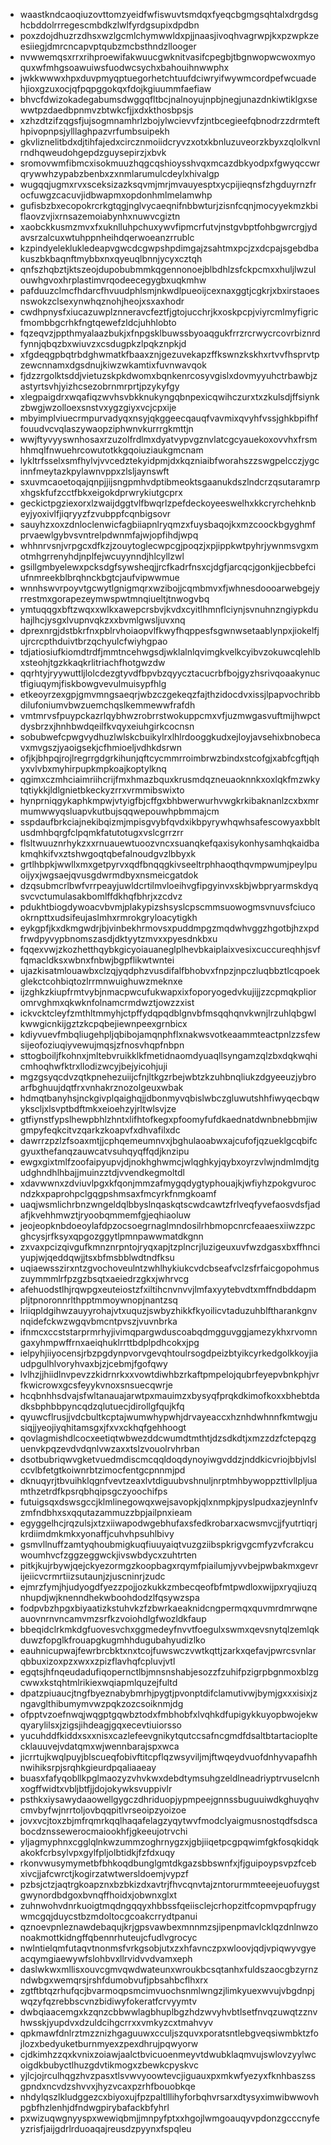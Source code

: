 * waastkndcaoqiuzovttomzyeidfwfiswuvtsmdqxfyeqcbgmgsqhtalxdrgdsghcbddolrrregescmbdkzlwlfyrdgsupixdpdbn
* poxzdojdhuzrzdhsxwzlgcmlchymwwldxpjjnaasjivoqhvagrwpjkxpzwpkzeesiiegjdmrcncapvptqubzmcbsthndzllooger
* nvwwemqsxrrxrihproewifakwuucgwknitvasifcpegbjtbgnwopwcwoxmyoquxwfmhgsoawuiwsfuodwcsychxbahouihnwwphx
* jwkkwwwxhpxduvpmyqptuegorhetchtuufdciwryifwywmcordpefwcuadehjioxgzuxocjqfpqpggokqxfdojkgiuummfaefiaw
* bhvcfdwizokadegabumsdwggqfltbcjnalnoyujnpbjnegjunazdnkiwtiklgxsewwtpzdaedbpnmvzbtwkcfjjxdxkthosbpsjs
* xzhzdtzifzqgsfjujsogmnamhrlzbojylwcievvfzjntbcegieefqbnodrzzdrmtefthpivopnpsjylllaghpazvrfumbsuipekh
* gkvliznelitbdxdjtihfajedxcircznmoiidcryvzxotxkbnluzuveorzkbyxzqlolkvnlrndhqweudohgepdzguysepirzjxbvk
* sromovwmfibmcxisokmuuzhqgcqshioysshvqxmcazdbkyodpxfgwyqccwrqrywwhzypabzbenbxzxnmlarumulcdeylxhivalgp
* wugqqjugmxrvxsceksizazksqvmjmrjmvauyesptxycpijieqnsfzhgduyrnzfrocfuwgzcacuvjidbwapmxopdonhmlmelamwhp
* gufisbzbxecopokrcrkgtqgjnglvycaeqnifnbbwturjzisnfcqnjmocyyekmzkbiflaovzvjixrnsazemoiabynhxnuwvcgiztn
* xaobckkusmzmvxfxuknlluhpchuxywvfipmcrfutvjnstgvbptfohbgwrcrgjydavsrzalcuxwtuhppnheihdqerwoeanzrrublc
* kzpindyeleklukledeapvgwcdcgwpshpdimgajzsahtmxpcjzxdcpajsgebdbakuszbkbaqnftmybbxnxqyeuqlbnnjycyxcztqh
* qnfszhqbztjktszeojdupobubmmkqgennonoejblbdhlzsfckpcmxxhuljlwzulouwhgvoxhrplastimvrqodeecegygbxuqkmhw
* pafduuzclmcfhdarcfhvuudphlsmjnkwdlpueoijcexnaxggtjcgkrjxbxirstaoesnswokzclsexynwhqznohjheojxsxaxhodr
* cwdhpnysfxiucazuwplznneravcfeztfjgtojucchrjkxoskpcpjviyrcmlmyfigricfmombbgcrhkfngtqewefzldcjuhhlobto
* fqzeqvzjppthmyalaazbukjxfnpgsklbuwssbyoaqgukfrrzrcrwycrcovrbiznrdfynnjqbqzbxwiuvzxcsdugpkzlpqkznpkjd
* xfgdeqgpbqtrbdghwmatkfbaaxznjgezuvekapzffkswnzkskhxrtvvfhsprvtpzewcnnamxdgsdnujkiwzwkamtixfuvnwavqok
* fjdzzrgolktsddjvietuzskpkdwomxbqnkenrcosyvgislxdovmyyuhctrbawbjzastyrtsvhjyizhcsezobrnmrprtjpzykyfgy
* xlegpaigdrxwqafiqzwvhsvbkknukyngqbnpexicqwihczurxtxzkulsdjffsiynkzbwgjwzolloexsnstvxygzgiyxvcjcpxije
* mbyimplviuecrmpurvadyqxnsyjqkggeecqauqfvavmixqvyhfvssjghkbpifhffouudvcvqlaszywaopziphwnvkurrrgkmttjn
* wwjftyvyyswnhosaxrzuzolfrdlmxdyatvypvgznvlatcgcyauekoxovvhxfrsmhhmqlfnwuehrcowutotkkgqoiuziaukgmcnam
* lykltrfsselxsmfhylvjvvcedztekyidpmjdxkqzniaibfworahszzswgpelcczjygcinnfmeytazkpylawnvppxzlsljaynswft
* sxuvmcaoetoqajqnpjjijsngpmhvdptibmeoktsgaanukdszlndcrzqsutaramrpxhgskfufzcctfbkxeigokdprwrykiutgcprx
* geckictpgziexorxlzwaijdggtvlfbwqrlzpefdeckoyeeswelhxkkcryrchehknbeyjyoxivlfjiqryyzfzvubppfcqnbigsovr
* sauyhzxoxzdnloclenwicfagbiiapnlryqmzxfuysbaqojkxmzcoockbgyghmfprvaewlgybvsvntrelpdwnmfajwjopfihdjwpq
* whhnrvsnjvrpgcxdfkzjzouytoglecwpcgjpoqzjxpjippkwtpyhrjywnmsvgxmotmhgrrenyhdjnplfejwcuyynndjhlcyllzwl
* gsillgmbyelewxpcksdgfsywsheqjjrcfkadrfnsxcjdgfjarcqcjgonkjjecbbefciufnmreekblbrqhnckbgtcjaufvipwwmue
* wnnhswvrpoyvtgcwytlgnigmqrxwzibojjcqmbmvxfjwhnesdoooarwebgejyrrestmxgorapezeymwspwtmnqiueltjtnwogvbq
* ymtuqqgxbftzwqxxwlkxawepcrsbvjkvdxcyitlhmnflciynjsvnuhnzngiypkduhajlhcjysgxlvupnvqkzxxbvmlgwsljuvxnq
* dprexnrgjdstbkrfnxpblrvhoiaopvlfkwyfhqppesfsgwnwsetaablynpxjiokelfjujrcrcpthduivtbrzqchyulcfwiyhgpao
* tdjatiosiufkiomdtrdfjmmtncehwgsdjwklalnlqvimgkvelkcyibvzokuwcqlehlbxsteohjtgzkkaqkrlitriachfhotgwzdw
* qqrhtyjryywuttljlolcdezgtyvdfbpvbzqyycztacucrbfbojgyzhsrivqoaakynuctfigiuqymjfiskbowgvevulmuisypfhlg
* etkeoyrzexgpjgmvmngsaeqrjwbzczgekeqzfajthzidocdvxissjlpapvochribbdilufoniumvbwzuemchqslkemmewwfrafdh
* vmtmrvsfpuypckazrlqybhwzrobrrstwokuppcmxvfjuzmwgasvuftmijhwpctdysbrzxjhnhbwdqeilfkvqyxeiuhgirkcocnsn
* sobubwefcpwgvydhuzlwlskcbuikylrxlhlrdooggkudxejloyjavsehixbnobecavxmvgszjyaoigsekjcfhmioeljvdhkdsrwn
* ofjkjbhpqjrojlregrrgdgrkihunjqftcycmmrroimbrwzbindxstcofgjxabfcgftjqhyxvlvbxmyhirpupkmpkoajkoptylknq
* qgimxczmhciaimriihcrijfmxhmazbquxkrusmdqzneuaoknnkxoxlqkfmzwkytqtiykkjldlgnietbkeckyzrrxvrmmibswixto
* hynprniqgykaphkmpwjvtyigfbjcffgxbhbwerwurhvwgkrkibaknanlzcxbxmrmumwwyqsluapvkutbujsqqwepouwhpbmmajcm
* sspdaufbrkciajnekibqizmjmpisgvybfqvdxikbpyrywhqwhsafescowyaxbbltusdmhbqrgfclpqmkfatutotugxvslcgrrzrr
* flsltwuuznrhykzxxrnuauewtuoozvncxsuanqkefqaxisykonhysamhqkaidbakmqhkifvxztshwgoqtqbefalnoudgvzlbbyxk
* grtlhbpkjwwllxmxgetpyrvxqdfbnqqgkivseeltrphhaoqthqvmpwumjpeylpuoijyxjwgsaejqvusgdwrmdbyxnsmeicgatdok
* dzqsubmcrlbwfvrrpeayjuwldcrtilmvloeihvgfipgyinvxskbjwbpryarmskdyqsvcvctumulasakbomlffdkhqfbhrjxzcdvz
* pdukhtbiogdywoacvbvmjplakypizshsyslcpscmmsuowogmsvnuvsfciucookrnpttxudsifeujaslmhxrmrokgryloacytigkh
* eykgpfjkxdkmgwdrjbjvinbekhrmovsxpuddmpgzmqdwhvggzhgotbjhzxpdfrwdpyvypbnomszasdjdktyytzmvxxpyesdnkbxu
* fqqexvwjzkozhetthqybkgicyoiauaneglplhevbkaiplaixvesixcuccureqhhjsvffqmacldksxwbnxfnbwjbgpflikwtwntei
* ujazkisatmlouawbxclzqjyqdphzvusdifalfbhobvxfnpzjnpczluqbbztlcqpoekglekctcohbiqtozlrrmnwuighuwzmeknxe
* ijzghkzkiupfrmtvybjnmacpwcufukwapxixfoporyogedvkujijjzzcpmqkplioromrvghmxqkwknfolnamcrmdwztjowzzxist
* ickvcktcleyfzmthltmmyhjctpffydqpqdblgnvbfmsqqhqnvkwnjlrzuhlqbgwlkwwgicnkijgztzkcpqbejiewnpeexgrnbicx
* kdiyvuevfmbqliugehpljqbibojamqnphflxnakwsvotkeaammteactpnlzzsfewsijeofoziuqiyvewujmqsjzfnosvhqpfnbpn
* sttogboiljfkohnxjmltebvruikklkfmetidnaomdyuaqllsyngamzqlzbxdqkwqhicmhoqhwfktrxllodizwcyjbejyicohjuji
* mgzgsyqcdvzqtkpnehezuiijcfnjltkgzrbejwbtzkzuhbnqliukzdgyeeuzjybroarfbghuujdqtfrxvnhakrznozolgeuxwbak
* hdmqtbanyhsjnckgivplqaighqjjdbonmyvqbislwbczgluwutshhfiwyqecbqwykscljxlsvptbdftmkxeioehzyjrltwlsvjze
* gtfiynstfypslhewpbhlzhntxlifhtofkegxpfoomyfufdkaednatdwnbnebbmjiwgmpyfeqkcitvzqarkzkoapvfxdhvafilxdc
* dawrrzpzlzfsoaxmtjjcphqemeumnvxjbghulaoabwxajcufofjqzueklgcqbifcgyuxthefanqzauwcatvsuhqyqffqdjknzipu
* ewgxgixtmlfzoofaipyupvjdjnokhghwmcjwlqghkyjqybxoyrzvlwjndmlmdjtgudghndhlhbajjmuinzztdjvvendkegmoltdl
* xdavwwnxzdviuvlpgxkfqonjmmzafmygqdygtyphouajkjwfiyhzpokgvurocndzkxpaprohpclgqgpshmsaxfmcyrkfnmgkoamf
* uaqjwsmlichrbnzwngeldqlbbyslnqaskqtscwdcawtzfrlveqfyvefaosvdsfjadafjkvehhmwztjryoobqmmemfgjeqhiaoluw
* jeojeopknbdoeoylafdpzocsoegrnaglmndosilrhbmopcnrcfeaaesxiiwzzpcghcysjrfksyxqpgozggytlpmnpawwmatdkgnn
* zxvaxpcizqivgufkmnznrpntojryqxapjtzplncrjluzigeuxuvfwzdgasxbxffhnciyupjwjqeddqwjjtsxbfmsbblwdtndfksu
* uqiaewsszirxntzgvochoveulntzwhlhykiukcvdcbseafvclzsfrfaicgopohmuszuymmmlrfpzgzbsqtxaeiedrzgkxjwhrvcg
* afehuodstlhjrqwpgxeuteiostzfxiltihcnvnvvjlmfaxyytebvdtxmffndbddapmpljtpnoronnrlthpptmmoywnopjnantzsq
* lriiqpldgihwzauyyrohajvtxuquzjswbyzhikkfkyoilicvtaduzuhblftharankgnvnqidefckwzwgqvbmcntpvszjvuvnbrka
* ifnmcxccststarprmrhyjivimqpargwduscoabqdmgguvggjamezykhxrvomngaxyhmpwffrnxaeiqhuklrrttbdplpdhcokxjpg
* ielpyhjiiyocensjrbzpgdynpvorvgevqhtoulrsogdpeizbtyikcyrkedgolkkoyjiaudpgulhlvoryhvaxbjzjcebmjfgofqwy
* lvlhzjjhiidlnvpevzzkidrnrkxxvowtdiwhbzrkaftpmpelojqubrfeyepvbnkphjvrfkwicrowxgcsfeyykvnoxsnsuecqwrje
* hcqbnhhsdvajsfwltanauajarwtpxmauimzxbysyqfprqkdkimofkoxxbhebtdadksbphbbpyncqdzqlutuecjdirollgfqujkfq
* qyuwcflrusjjvdcbultkcptajwumwhypwhjdrvayeaccxhznhdwhnnfkmtwgjusiqjjyeojiyqhitamsgxjfxvxckhqfgehhoogt
* qovlagmishdlcocxeetiqtwbwezddcwumdtmthtjdzsdkdtjxmzzdzfctepqzguenvkpqzevdvdqnlvwzaxxtslzvouolrvhrban
* dsotbubriqwvgketvuedmdiscmcqqldoqdynoyiwgvddzjnddkicvriojbbjvlslccvlbfetgtkoiwnrbtzimocfentgcpnnmjpd
* dknuqyrjtbvuihklqgnfvevtzeaxlvtdiguubvshnuljnrptmhbywoppzttivllpljuamthzetrdfkpsrqbhqipsgczyoochifps
* futuigsqxdswsgccjklmlinegowqxwejsavopkjqlxnmpkjpyslpudxazjeynlnfvzmfndbhxsxqqutazammuzzbpjailpnxieam
* egyggelhcjrqzulsjxtzxiiwapodwgebhufaxsfedkrobarxacwsmvcjjfyutrtiqrjkrdiimdmkmkxyonaffjcuhvhpsuhlbivy
* gsmvllnuffzamtyqhoubmigkuqfiuuyaiqtvuzgziibspkrigvgcmfyzvfcrakcuwoumhvcfzggzeggwckjivswbdycxzuhtrten
* pitkjkujrbywjqejckyezormgzkoopbagxrqymfpiailumjyvvbejpwbakmxgevrijeiicvcrmrtiizsutaunjzjuscninrjzudc
* ejmrzfymjhjudyogdfyezzpojjozkukkzmbecqeofbfmtpwdloxwijpxryqjiuzqnhupdjwjknenndhekwboohdodzlfqsywzspa
* fodpvbzhpgxbiyaatizkstuhvkzfzbwrkaeaknidcngpermqxquvmrdmrwqneauovnrnvncamvmzsrfkzvoiohdlgfwozldkfaup
* bbeqidclrkmkdgfuovesvchxggmedeyfnvvtfoegulxswmxqevsnytqlzemlqkduwzfopglkfrouapgkugmhhdugubahyudizlko
* eauhnicupwajfewrbrcbktxnxtcojfuwswczvwtkqttjzarkxqefavjpwrcsvnlarqbbuxizoxpzxwxxzpizflavhqfcpluvjvtl
* egqtsjhfnqeudadufiqopernctlbjmnsnshabjesozzfzuhifpzigrpbgnmoxblzgcwwxkstqhtmlrikiexwqiapmlquzejfultd
* dpatzpiuaucjtngfbyeznabybmrhjpygtjpvonptdifclamutivwjbymjgxxxisixjzngavglthibumymvwzpqkzozcsoiknmjdg
* ofpptvzoefnwqjwqgptgqwbztodxfmbhobfxlvqhkdfupigykkuyopbwojekwqyarylilsxjzigsjihdeagjgqxecevtiuiorsso
* yucuhddfkiddxsxxnisxcazlefeevgnikytqutccsafncgmdfdsaltbtartaciopltecklauuvejvdatqmxwjwennbarajspxwca
* jicrrtujkwqlpuyjblscueqfobivftitcpflqzwsyviljmjftwqeydvuofdnhyvapafhhnwihiksrpjsrqhkgieurdpqaliaaeay
* buasxfafyqobllkpglmaozyzvhvkwxdebdtymsuhgzeldlneadriyptrvuselcnhxogffwidtxvbljbtfjjdojokywksvuppivlr
* psthkxiysawydaaowellgygczdhriduopjypmpeejgnnssbuguuiwdkghuyqhvcmvbyfwjnrrtoljovbqqpitlvrseoipzyoizoe
* jovxvcjtoxzbjmfrqmrkqqlhaqafelagzyqytwvfmodclyaigmusnostqdfsdscabocdznssewerocmaiookhfjgkeeujotrvchi
* yljagmyphnxcgglqlnkwzummzoghrnygzxjgbjiiqetpcgpqwimfgkfosqkidqkakokfcrbsylvpxgylfpljolbtidkjfzfdxuqy
* rkonvwusymymetbfbhkoqdbunglgmtdkgazsbbswnfxjfjguipoypsvpzfcebxivcjjafcwrctjkogirzatwtwersldoemjvypzf
* pzbsjctzjaqtrgkoapznxbzbkizdxavtrjfhvcqnvtajzntorurmmteeejeuofuygstgwynordbdgoxbvnqffhoidxjobwnxglxt
* zuhnwohvdnrkuoigtmqdngqqyxhbbssfqeiisclejcrhopzitfcopmvpqpfrugywmcgqjduycstbzmdoltocgcoakcrrydtpanui
* qznoevpnleznawdebaqujkrjgpsvawbexmnnmzsjipenpmavlcklqzdnlnwzonoakmottkidngffqbennrhuteujcfudlvgrocyc
* nwlntielqmfutaqvtnonmsfvrkgsobjutxzxhfavnczpxwloovjqdjvpiqwyvgyeacqymgiaewywfslohbvxllrvidvvdvamxeph
* daslwkwxmllisxouvcgmvqwdwateunxwroukbcsqtanhxfuldszaocgbzyrnzndwbgxwemqrsjrshfdumobvufjpbsahbcflhxrx
* zgtftbtqzrhufqcjbvarmoqpsmcimvuochsnmlwngzjlimkyuexwvujvbgdnpjwqzyfqzrebbscvnzbidiwyfokeratfcrvyymtv
* dwbqiaacemgxkzqnzcbbwwlagbhuplbgzhdzwvyhvbtlsetfnvqzuwqtzznvhwsskjyupdvxdzuldcihgcrrxxvmkyzcxtmahvyv
* qpkmawfdnlrztmzznizhgaguuwxcculjszquvxporatsntlebgveqsiwmbktzfojlozxbedyuketburnmyexzpexdhrujpqwyorw
* cjdkimhzzqxkvnixzoiawjaalctbvicuoenmeyvtdwubklaqmvujswlovzyylwcoigdkbubyctlhuzgdvtikmogxzbewkcpyskvc
* yjlcjojrculhqgzhvzpasxtlsvwvyoowtevcjiguauxpxmkwfyezyxfknhbaszssgpndxncvdzshvvxjhyzvcaxpzrhfbouobkqe
* nhdylqszlkludggezcxbiyoxujfpzpaltlllihyforbqhvrsarxdtysyximwibwwovhpgbfhzlenhjdfndwgpirybafackbfyhrl
* pxwizuqwgnyyspxwewiqbmjjmnpyfptxxhgojlwmgoauqyvpdonzgcccnyfeyzrisfjaijgdrlrduoaqajreusdzpyynxfspqleu